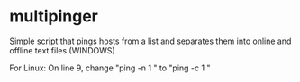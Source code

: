 # multipinger
Simple script that pings hosts from a list and separates them into online and offline text files (WINDOWS)

For Linux: On line 9, change "ping -n 1 " to "ping -c 1 "
